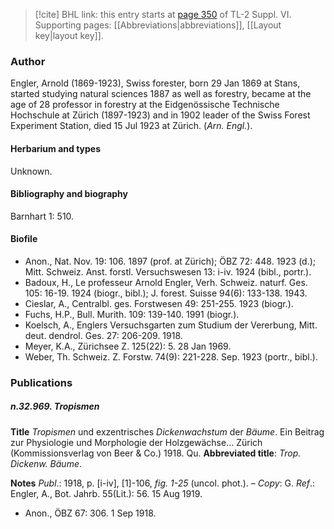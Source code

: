 > [!cite] BHL link: this entry starts at [page 350](https://www.biodiversitylibrary.org/item/103835#page/360/mode/1up) of TL-2 Suppl. VI.
> Supporting pages: [[Abbreviations|abbreviations]], [[Layout key|layout key]].

### Author

Engler, Arnold (1869-1923), Swiss forester, born 29 Jan 1869 at Stans, started studying natural sciences 1887 as well as forestry, became at the age of 28 professor in forestry at the Eidgenössische Technische Hochschule at Zürich (1897-1923) and in 1902 leader of the Swiss Forest Experiment Station, died 15 Jul 1923 at Zürich. (*Arn. Engl.*).

#### Herbarium and types

Unknown.

#### Bibliography and biography

Barnhart 1: 510.

#### Biofile

- Anon., Nat. Nov. 19: 106. 1897 (prof. at Zürich); ÖBZ 72: 448. 1923 (d.); Mitt. Schweiz. Anst. forstl. Versuchswesen 13: i-iv. 1924 (bibl., portr.).
- Badoux, H., Le professeur Arnold Engler, Verh. Schweiz. naturf. Ges. 105: 16-19. 1924 (biogr., bibl.); J. forest. Suisse 94(6): 133-138. 1943.
- Cieslar, A., Centralbl. ges. Forstwesen 49: 251-255. 1923 (biogr.).
- Fuchs, H.P., Bull. Murith. 109: 139-140. 1991 (biogr.).
- Koelsch, A., Englers Versuchsgarten zum Studium der Vererbung, Mitt. deut. dendrol. Ges. 27: 206-209. 1918.
- Meyer, K.A., Zürichsee Z. 125(22): 5. 28 Jan 1969.
- Weber, Th. Schweiz. Z. Forstw. 74(9): 221-228. Sep. 1923 (portr., bibl.).

### Publications

##### n.32.969. Tropismen

**Title**
*Tropismen* und exzentrisches *Dickenwachstum* der *Bäume*. Ein Beitrag zur Physiologie und Morphologie der Holzgewächse... Zürich (Kommissionsverlag von Beer & Co.) 1918. Qu.
**Abbreviated title**: *Trop. Dickenw. Bäume*.

**Notes**
*Publ*.: 1918, p. \[i-iv\], \[1\]-106, *fig. 1-25* (uncol. phot.). – *Copy*: G.
*Ref*.: Engler, A., Bot. Jahrb. 55(Lit.): 56. 15 Aug 1919.
- Anon., ÖBZ 67: 306. 1 Sep 1918.

